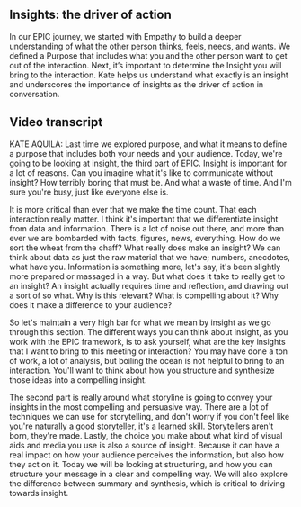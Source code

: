 ## Insights: the driver of action

In our EPIC journey, we started with Empathy to build a deeper understanding of what the other person thinks, feels, needs, and wants. We defined a Purpose that includes what you and the other person want to get out of the interaction. Next, it’s important to determine the Insight you will bring to the interaction. Kate helps us understand what exactly is an insight and underscores the importance of insights as the driver of action in conversation.


## Video transcript

KATE AQUILA: Last time we explored purpose, and what it means to define a purpose that includes both your needs and your audience. Today, we're going to be looking at insight, the third part of EPIC. Insight is important for a lot of reasons. Can you imagine what it's like to communicate without insight? How terribly boring that must be. And what a waste of time. And I'm sure you're busy, just like everyone else is.

It is more critical than ever that we make the time count. That each interaction really matter. I think it's important that we differentiate insight from data and information. There is a lot of noise out there, and more than ever we are bombarded with facts, figures, news, everything. How do we sort the wheat from the chaff? What really does make an insight? We can think about data as just the raw material that we have; numbers, anecdotes, what have you. Information is something more, let's say, it's been slightly more prepared or massaged in a way. But what does it take to really get to an insight? An insight actually requires time and reflection, and drawing out a sort of so what. Why is this relevant? What is compelling about it? Why does it make a difference to your audience?

So let's maintain a very high bar for what we mean by insight as we go through this section. The different ways you can think about insight, as you work with the EPIC framework, is to ask yourself, what are the key insights that I want to bring to this meeting or interaction? You may have done a ton of work, a lot of analysis, but boiling the ocean is not helpful to bring to an interaction. You'll want to think about how you structure and synthesize those ideas into a compelling insight.

The second part is really around what storyline is going to convey your insights in the most compelling and persuasive way. There are a lot of techniques we can use for storytelling, and don't worry if you don't feel like you're naturally a good storyteller, it's a learned skill. Storytellers aren't born, they're made. Lastly, the choice you make about what kind of visual aids and media you use is also a source of insight. Because it can have a real impact on how your audience perceives the information, but also how they act on it. Today we will be looking at structuring, and how you can structure your message in a clear and compelling way. We will also explore the difference between summary and synthesis, which is critical to driving towards insight.
